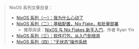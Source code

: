 > NixOS 系列文章目录：
>
> - [NixOS 系列（一）：我为什么心动了](/article/modify-website/nixos-why.lantian/)
> - [NixOS 系列（二）：基础配置，Nix Flake，和批量部署](/article/modify-website/nixos-initial-config-flake-deploy.lantian/)
>   - 推荐阅读：[NixOS 与 Nix Flakes 新手入门](https://thiscute.world/posts/nixos-and-flake-basics/)，作者 Ryan Yin
> - [NixOS 系列（三）：软件打包，从入门到放弃](/article/modify-computer/nixos-packaging.lantian/)
> - [NixOS 系列（四）：“无状态”操作系统](/article/modify-computer/nixos-impermanence.lantian/)
